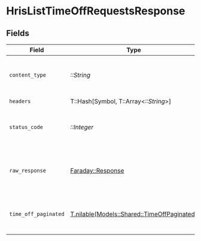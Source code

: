# HrisListTimeOffRequestsResponse


## Fields

| Field                                                                                  | Type                                                                                   | Required                                                                               | Description                                                                            |
| -------------------------------------------------------------------------------------- | -------------------------------------------------------------------------------------- | -------------------------------------------------------------------------------------- | -------------------------------------------------------------------------------------- |
| `content_type`                                                                         | *::String*                                                                             | :heavy_check_mark:                                                                     | HTTP response content type for this operation                                          |
| `headers`                                                                              | T::Hash[Symbol, T::Array<*::String*>]                                                  | :heavy_check_mark:                                                                     | N/A                                                                                    |
| `status_code`                                                                          | *::Integer*                                                                            | :heavy_check_mark:                                                                     | HTTP response status code for this operation                                           |
| `raw_response`                                                                         | [Faraday::Response](https://www.rubydoc.info/gems/faraday/Faraday/Response)            | :heavy_check_mark:                                                                     | Raw HTTP response; suitable for custom response parsing                                |
| `time_off_paginated`                                                                   | [T.nilable(Models::Shared::TimeOffPaginated)](../../models/shared/timeoffpaginated.md) | :heavy_minus_sign:                                                                     | The list of time off requests was retrieved.                                           |